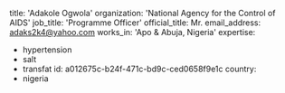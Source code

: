 title: 'Adakole Ogwola'
organization: 'National Agency for the Control of AIDS'
job_title: 'Programme Officer'
official_title: Mr.
email_address: adaks2k4@yahoo.com
works_in: 'Apo & Abuja, Nigeria'
expertise:
  - hypertension
  - salt
  - transfat
id: a012675c-b24f-471c-bd9c-ced0658f9e1c
country:
  - nigeria

